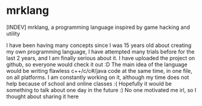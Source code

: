 # mrklang
[INDEV] mrklang, a programming language inspired by game hacking and utility

I have been having many concepts since I was 15 years old about creating my own programming language, I have attempted many trials before for the last 2 years, and I am finally serious about it. I have uploaded the project on github, so everyone would check it out :D The main idea of the language would be writing flawless c++/c/c#/java code at the same time, in one file, on all platforms. I am constantly working on it, although my time does not help because of school and online classes :( Hopefully it would be something to talk about one day in the future :) No one motivated me irl, so I thought about sharing it here
